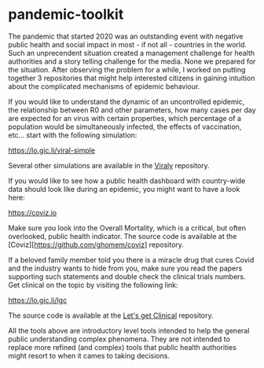# pandemic-toolkit

The pandemic that started 2020 was an outstanding event with negative public health and social impact in most - if not all - countries in the world. Such an unprecendent situation created a management challenge for health authorities and a story telling challenge for the media. None we prepared for the situation. After observing the problem for a while, I worked on putting together 3 repositories that might help interested citizens in gaining intuition about the complicated mechanisms of epidemic behaviour.

If you would like to understand the dynamic of an uncontrolled epidemic, the relationship between R0 and other parameters, how many cases per day are expected for an virus with certain properties, which percentage of a population would be simultaneously infected, the effects of vaccination, etc... start with the following simulation:

https://lo.gic.li/viral-simple

Several other simulations are available in the [Viraly](https://github.com/ghomem/viraly) repository.

If you would like to see how a public health dashboard with country-wide data should look like during an epidemic, you might want to have a look here:

https://coviz.io

Make sure you look into the Overall Mortality, which is a critical, but often overlooked, public health indicator. The source code is available at the [Coviz][https://github.com/ghomem/coviz] repository.

If a beloved family member told you there is a miracle drug that cures Covid and the industry wants to hide from you, make sure you read the papers supporting such statements and double check the clinical trials numbers. Get clinical on the topic by visiting the following link:

https://lo.gic.li/lgc

The source code is available at the [Let's get Clinical](https://github.com/ghomem/lgc) repository.

All the tools above are introductory level tools intended to help the general public understanding complex phenomena. They are not intended to replace more refined (and complex) tools that public health authorities might resort to when it cames to taking decisions.

